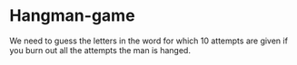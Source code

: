 # Hangman-game
We need to guess the letters in the word for which 10 attempts are given if you burn out all the attempts the man is hanged.
